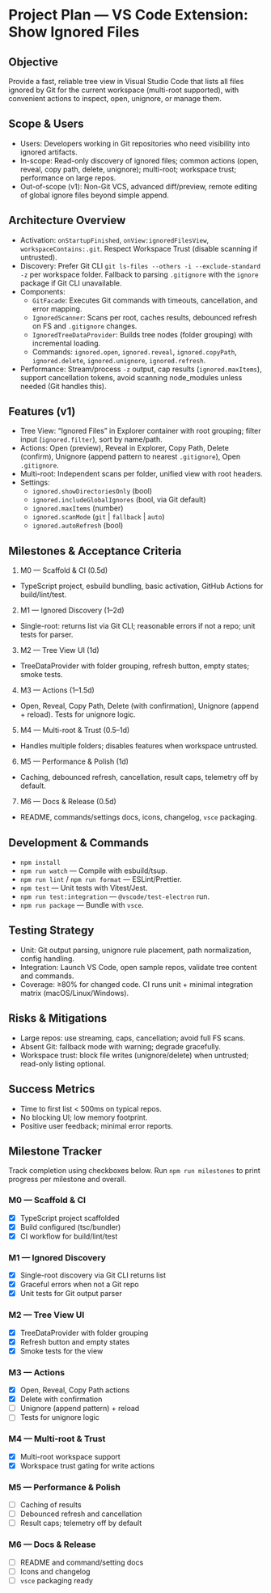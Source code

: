 # Project Plan — VS Code Extension: Show Ignored Files

## Objective
Provide a fast, reliable tree view in Visual Studio Code that lists all files ignored by Git for the current workspace (multi-root supported), with convenient actions to inspect, open, unignore, or manage them.

## Scope & Users
- Users: Developers working in Git repositories who need visibility into ignored artifacts.
- In-scope: Read-only discovery of ignored files; common actions (open, reveal, copy path, delete, unignore); multi-root; workspace trust; performance on large repos.
- Out-of-scope (v1): Non-Git VCS, advanced diff/preview, remote editing of global ignore files beyond simple append.

## Architecture Overview
- Activation: `onStartupFinished`, `onView:ignoredFilesView`, `workspaceContains:.git`. Respect Workspace Trust (disable scanning if untrusted).
- Discovery: Prefer Git CLI `git ls-files --others -i --exclude-standard -z` per workspace folder. Fallback to parsing `.gitignore` with the `ignore` package if Git CLI unavailable.
- Components:
  - `GitFacade`: Executes Git commands with timeouts, cancellation, and error mapping.
  - `IgnoredScanner`: Scans per root, caches results, debounced refresh on FS and `.gitignore` changes.
  - `IgnoredTreeDataProvider`: Builds tree nodes (folder grouping) with incremental loading.
  - Commands: `ignored.open`, `ignored.reveal`, `ignored.copyPath`, `ignored.delete`, `ignored.unignore`, `ignored.refresh`.
- Performance: Stream/process `-z` output, cap results (`ignored.maxItems`), support cancellation tokens, avoid scanning node_modules unless needed (Git handles this).

## Features (v1)
- Tree View: “Ignored Files” in Explorer container with root grouping; filter input (`ignored.filter`), sort by name/path.
- Actions: Open (preview), Reveal in Explorer, Copy Path, Delete (confirm), Unignore (append pattern to nearest `.gitignore`), Open `.gitignore`.
- Multi-root: Independent scans per folder, unified view with root headers.
- Settings:
  - `ignored.showDirectoriesOnly` (bool)
  - `ignored.includeGlobalIgnores` (bool, via Git default)
  - `ignored.maxItems` (number)
  - `ignored.scanMode` (`git` | `fallback` | `auto`)
  - `ignored.autoRefresh` (bool)

## Milestones & Acceptance Criteria
1) M0 — Scaffold & CI (0.5d)
- TypeScript project, esbuild bundling, basic activation, GitHub Actions for build/lint/test.

2) M1 — Ignored Discovery (1–2d)
- Single-root: returns list via Git CLI; reasonable errors if not a repo; unit tests for parser.

3) M2 — Tree View UI (1d)
- TreeDataProvider with folder grouping, refresh button, empty states; smoke tests.

4) M3 — Actions (1–1.5d)
- Open, Reveal, Copy Path, Delete (with confirmation), Unignore (append + reload). Tests for unignore logic.

5) M4 — Multi-root & Trust (0.5–1d)
- Handles multiple folders; disables features when workspace untrusted.

6) M5 — Performance & Polish (1d)
- Caching, debounced refresh, cancellation, result caps, telemetry off by default.

7) M6 — Docs & Release (0.5d)
- README, commands/settings docs, icons, changelog, `vsce` packaging.

## Development & Commands
- `npm install`
- `npm run watch` — Compile with esbuild/tsup.
- `npm run lint` / `npm run format` — ESLint/Prettier.
- `npm test` — Unit tests with Vitest/Jest.
- `npm run test:integration` — `@vscode/test-electron` run.
- `npm run package` — Bundle with `vsce`.

## Testing Strategy
- Unit: Git output parsing, unignore rule placement, path normalization, config handling.
- Integration: Launch VS Code, open sample repos, validate tree content and commands.
- Coverage: ≥80% for changed code. CI runs unit + minimal integration matrix (macOS/Linux/Windows).

## Risks & Mitigations
- Large repos: use streaming, caps, cancellation; avoid full FS scans.
- Absent Git: fallback mode with warning; degrade gracefully.
- Workspace trust: block file writes (unignore/delete) when untrusted; read-only listing optional.

## Success Metrics
- Time to first list < 500ms on typical repos.
- No blocking UI; low memory footprint.
- Positive user feedback; minimal error reports.

## Milestone Tracker
Track completion using checkboxes below. Run `npm run milestones` to print progress per milestone and overall.

### M0 — Scaffold & CI
- [x] TypeScript project scaffolded
- [x] Build configured (tsc/bundler)
- [x] CI workflow for build/lint/test

### M1 — Ignored Discovery
- [x] Single-root discovery via Git CLI returns list
- [x] Graceful errors when not a Git repo
- [x] Unit tests for Git output parser

### M2 — Tree View UI
- [x] TreeDataProvider with folder grouping
- [x] Refresh button and empty states
- [x] Smoke tests for the view

### M3 — Actions
- [x] Open, Reveal, Copy Path actions
- [x] Delete with confirmation
- [ ] Unignore (append pattern) + reload
- [ ] Tests for unignore logic

### M4 — Multi-root & Trust
- [x] Multi-root workspace support
- [x] Workspace trust gating for write actions

### M5 — Performance & Polish
- [ ] Caching of results
- [ ] Debounced refresh and cancellation
- [ ] Result caps; telemetry off by default

### M6 — Docs & Release
- [ ] README and command/setting docs
- [ ] Icons and changelog
- [ ] `vsce` packaging ready
